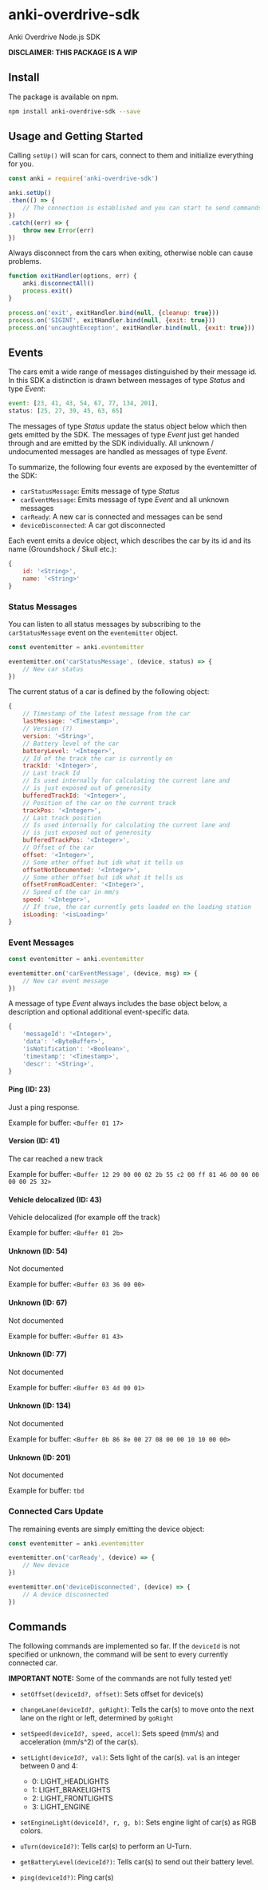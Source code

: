 # anki-overdrive-sdk
Anki Overdrive Node.js SDK

**DISCLAIMER: THIS PACKAGE IS A WIP**

## Install
The package is available on npm.
```bash
npm install anki-overdrive-sdk --save
```

## Usage and Getting Started
Calling `setUp()` will scan for cars, connect to them and initialize everything for you.
```javascript
const anki = require('anki-overdrive-sdk')

anki.setUp()
.then(() => {
    // The connection is established and you can start to send commands now
})
.catch((err) => {
    throw new Error(err)
})
```
Always disconnect from the cars when exiting, otherwise noble can cause problems.
```javascript
function exitHandler(options, err) {
    anki.disconnectAll()
    process.exit()
}

process.on('exit', exitHandler.bind(null, {cleanup: true}))
process.on('SIGINT', exitHandler.bind(null, {exit: true}))
process.on('uncaughtException', exitHandler.bind(null, {exit: true}))
```

## Events
The cars emit a wide range of messages distinguished by their message id. In this SDK a distinction is drawn between messages of type *Status* and type *Event*:
```javascript
event: [23, 41, 43, 54, 67, 77, 134, 201],
status: [25, 27, 39, 45, 63, 65]
```
The messages of type *Status* update the status object below which then gets emitted by the SDK. The messages of type *Event* just get handed through and are emitted by the SDK individually. All unknown / undocumented messages are handled as messages of type *Event*. 

To summarize, the following four events are exposed by the eventemitter of the SDK:
+ `carStatusMessage`: Emits message of type *Status*
+ `carEventMessage`: Emits message of type *Event* and all unknown messages
+ `carReady`: A new car is connected and messages can be send
+ `deviceDisconnected`: A car got disconnected

Each event emits a device object, which describes the car by its id and its name (Groundshock / Skull etc.):
```javascript
{
    id: '<String>',
    name: '<String>'
}
```
### Status Messages
You can listen to all status messages by subscribing to the `carStatusMessage` event on the `eventemitter` object.
```javascript
const eventemitter = anki.eventemitter

eventemitter.on('carStatusMessage', (device, status) => {
    // New car status
})
```
The current status of a car is defined by the following object:
```javascript
{
    // Timestamp of the latest message from the car
    lastMessage: '<Timestamp>',
    // Version (?)
    version: '<String>',
    // Battery level of the car
    batteryLevel: '<Integer>',
    // Id of the track the car is currently on
    trackId: '<Integer>',
    // Last track Id 
    // Is used internally for calculating the current lane and
    // is just exposed out of generosity
    bufferedTrackId: '<Integer>',
    // Position of the car on the current track
    trackPos: '<Integer>',
    // Last track position
    // Is used internally for calculating the current lane and
    // is just exposed out of generosity
    bufferedTrackPos: '<Integer>',
    // Offset of the car
    offset: '<Integer>',
    // Some other offset but idk what it tells us
    offsetNotDocumented: '<Integer>',
    // Some other offset but idk what it tells us
    offsetFromRoadCenter: '<Integer>',
    // Speed of the car in mm/s
    speed: '<Integer>',
    // If true, the car currently gets loaded on the loading station
    isLoading: '<isLoading>'
}
```

### Event Messages
```javascript
const eventemitter = anki.eventemitter

eventemitter.on('carEventMessage', (device, msg) => {
    // New car event message
})
```

A message of type *Event* always includes the base object below, a description and optional additional event-specific data.
```javascript
{
    'messageId': '<Integer>',
    'data': '<ByteBuffer>',
    'isNotification': '<Boolean>',
    'timestamp': '<Timestamp>',
    'descr': '<String>',
}
```
#### Ping (ID: 23)
Just a ping response.

Example for buffer: `<Buffer 01 17>`

#### Version (ID: 41)
The car reached a new track

Example for buffer: `<Buffer 12 29 00 00 02 2b 55 c2 00 ff 81 46 00 00 00 00 00 25 32>`

#### Vehicle delocalized (ID: 43)
Vehicle delocalized (for example off the track)

Example for buffer: `<Buffer 01 2b>`

#### Unknown (ID: 54)
Not documented

Example for buffer: `<Buffer 03 36 00 00>`

#### Unknown (ID: 67)
Not documented

Example for buffer: `<Buffer 01 43>`

#### Unknown (ID: 77)
Not documented

Example for buffer: `<Buffer 03 4d 00 01>`

#### Unknown (ID: 134)
Not documented

Example for buffer: `<Buffer 0b 86 8e 00 27 08 00 00 10 10 00 00>`

#### Unknown (ID: 201)
Not documented

Example for buffer: `tbd`

### Connected Cars Update
The remaining events are simply emitting the device object:

```javascript
const eventemitter = anki.eventemitter

eventemitter.on('carReady', (device) => {
    // New device
}) 

eventemitter.on('deviceDisconnected', (device) => {
    // A device disconnected
}) 
```

## Commands
The following commands are implemented so far. If the `deviceId` is not specified or unknown, the command will be sent to every currently connected car.

**IMPORTANT NOTE:** Some of the commands are not fully tested yet!

+ `setOffset(deviceId?, offset)`: Sets offset for device(s)
+ `changeLane(deviceId?, goRight)`: Tells the car(s) to move onto the next lane on the right or left, determined by `goRight`
+ `setSpeed(deviceId?, speed, accel)`: Sets speed (mm/s) and acceleration (mm/s^2) of the car(s).
+ `setLight(deviceId?, val)`: Sets light of the car(s). `val` is an integer between 0 and 4:

   + 0: LIGHT_HEADLIGHTS    
   + 1: LIGHT_BRAKELIGHTS   
   + 2: LIGHT_FRONTLIGHTS   
   + 3: LIGHT_ENGINE        

+ `setEngineLight(deviceId?, r, g, b)`: Sets engine light of car(s) as RGB colors.
+ `uTurn(deviceId?)`: Tells car(s) to perform an U-Turn.
+ `getBatteryLevel(deviceId?)`: Tells car(s) to send out their battery level.
+ `ping(deviceId?)`: Ping car(s)